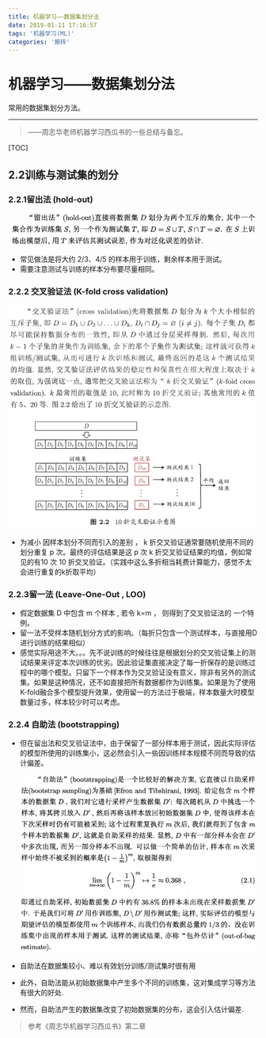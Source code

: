 ```yaml
---
title: 机器学习——数据集划分法
date: 2019-01-11 17:16:57
tags: '机器学习(ML)'
categories: '搬砖'
---
```


# 机器学习——数据集划分法
常用的数据集划分方法。

___________
>——周志华老师机器学习西瓜书的一些总结与备忘。
>
><!-- more -->

[TOC]

## 2.2训练与测试集的划分

### 2.2.1留出法 (hold-out)
![](机器学习——数据集划分法\2.png)
+ 常见做法是将大约 $2/3、 4/5$ 的样本用于训练，剩余样本用于测试。
+ 需要注意测试与训练的样本分布要尽量相同。
### 2.2.2 交叉验证法 (K-fold cross validation)
![](机器学习——数据集划分法\3.png)

+ 为减小 因样本划分不同而引入的差别 ， k 折交叉验证通常要随机使用不同的划分重复 p 次。最终的评估结果是这 p 次 k 折交叉验证结果的均值，例如常见的有10 次 10 折交叉验证。（实践中这么多折相当耗费计算能力，感觉不太会进行重复的k折取平均）
### 2.2.3留一法 (Leave-One-Out , LOO)
+ 假定数据集 D 中包含 m 个样本 , 若令 k=m ， 则得到了交叉验证法的 一个特例。 
+ 留一法不受样本随机划分方式的影响。（每折只包含一个测试样本，与直接用D进行训练的结果相似）
+ 感觉实际用途不大。。。先不说训练的时候往往是根据划分的交叉验证集上的测试结果来评定本次训练的优劣。因此验证集直接决定了每一折保存的是训练过程中的哪个模型。只留下一个样本作为交叉验证没有意义，除非有另外的测试集。如果是这种情况，还不如直接把所有数据都作为训练集。如果是为了使用K-fold融合多个模型提升效果，使用留一的方法过于极端，样本数量大时模型数量过多，样本较少时可以考虑。
### 2.2.4 自助法 (bootstrapping)
+ 但在留出法和交叉验证法中，由于保留了一部分样本用于测试，因此实际评估的模型所使用的训练集小，这必然会引入一些因训练样本规模不同而导致的估计偏差。

  ![](机器学习——数据集划分法\1.png)

+ 自助法在数据集较小、难以有效划分训练/测试集时很有用

+ 此外，自助法能从初始数据集中产生多个不同的训练集，这对集成学习等方法有很大的好处.

+ 然而，自助法产生的数据集改变了初始数据集的分布，这会引入估计偏差.


>参考《周志华机器学习西瓜书》第二章
